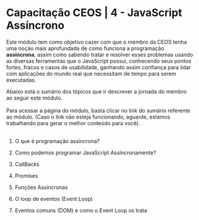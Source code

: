 # Capacitação CEOS | 4 - JavaScript Assíncrono


Este módulo tem como objetivo cazer com que o membro da CEOS tenha uma noção mais aprofundada de como funciona a programação **assíncrona**, assim como sabendo tratar e resolver esses problemas usando as diversas ferramentas que o JavaScript possui, conhecendo seus pontos fortes, fracos e casos de usabilidade, ganhando assim confiança para lidar com aplicações do mundo real que necessitam de tempo para serem executadas.

Abaixo está o sumário dos tópicos que ir descrever a jornada do membro ao seguir este módulo.
<br/><br/>
Para acessar a página do módulo, basta clicar no link do sumário referente ao módulo. (Caso o link não esteja funcionando, aguarde, estamos trabalhando para gerar o melhor conteúdo para você).
<br/><br/>
1. O que é programação assíncrona? 

2. Como podemos programar JavaScript Assíncronamente?

3. CallBacks

4. Promises

5. Funções Assíncronas

6. O loop de eventos (Event Loop)

7. Eventos comuns (DOM) e como o Event Loop os trata
